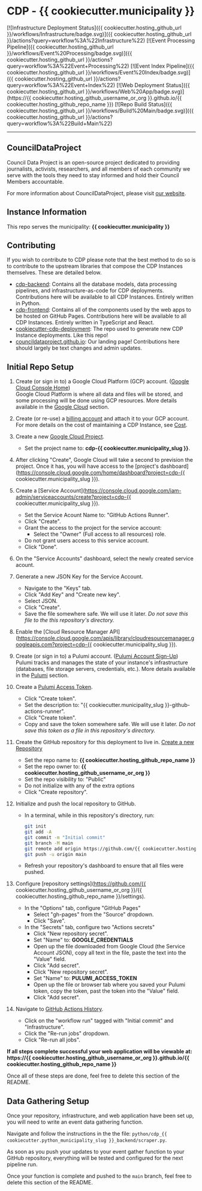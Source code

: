 # CDP - {{ cookiecutter.municipality }}

[![Infrastructure Deployment Status]({{ cookiecutter.hosting_github_url }}/workflows/Infrastructure/badge.svg)]({{ cookiecutter.hosting_github_url }}/actions?query=workflow%3A%22Infrastructure%22)
[![Event Processing Pipeline]({{ cookiecutter.hosting_github_url }}/workflows/Event%20Processing/badge.svg)]({{ cookiecutter.hosting_github_url }}/actions?query=workflow%3A%22Event+Processing%22)
[![Event Index Pipeline]({{ cookiecutter.hosting_github_url }}/workflows/Event%20Index/badge.svg)]({{ cookiecutter.hosting_github_url }}/actions?query=workflow%3A%22Event+Index%22)
[![Web Deployment Status]({{ cookiecutter.hosting_github_url }}/workflows/Web%20App/badge.svg)](https://{{ cookiecutter.hosting_github_username_or_org }}.github.io/{{ cookiecutter.hosting_github_repo_name }})
[![Repo Build Status]({{ cookiecutter.hosting_github_url }}/workflows/Build%20Main/badge.svg)]({{ cookiecutter.hosting_github_url }}/actions?query=workflow%3A%22Build+Main%22)

---

## CouncilDataProject

Council Data Project is an open-source project dedicated to providing journalists,
activists, researchers, and all members of each community we serve with the tools they
need to stay informed and hold their Council Members accountable.

For more information about CouncilDataProject, please visit
[our website](https://councildataproject.github.io/).

## Instance Information

This repo serves the municipality: **{{ cookiecutter.municipality }}**

## Contributing

If you wish to contribute to CDP please note that the best method to do so is to
contribute to the upstream libraries that compose the CDP Instances themselves.
These are detailed below.

-   [cdp-backend](https://github.com/CouncilDataProject/cdp-backend): Contains
    all the database models, data processing pipelines, and infrastructure-as-code for CDP
    deployments. Contributions here will be available to all CDP Instances. Entirely
    written in Python.
-   [cdp-frontend](https://github.com/CouncilDataProject/cdp-frontend): Contains all of
    the components used by the web apps to be hosted on GitHub Pages. Contributions here
    will be available to all CDP Instances. Entirely written in
    TypeScript and React.
-   [cookiecutter-cdp-deployment](https://github.com/CouncilDataProject/cookiecutter-cdp-deployment):
    The repo used to generate new CDP Instance deployments. Like this repo!
-   [councildataproject.github.io](https://github.com/CouncilDataProject/councildataproject.github.io):
    Our landing page! Contributions here should largely be text changes and admin updates.

## Initial Repo Setup

1.  Create (or sign in to) a Google Cloud Platform (GCP) account.
    ([Google Cloud Console Home](https://console.cloud.google.com/))<br>
    Google Cloud Platform is where all data and files will be stored, and some
    processing will be done using GCP resources.
    More details available in the [Google Cloud](#google-cloud) section.
2.  Create (or re-use) a [billing account](https://console.cloud.google.com/billing)
    and attach it to your GCP account.<br>
    For more details on the cost of maintaining a CDP Instance, see [Cost](#cost).
3.  Create a new [Google Cloud Project](https://console.cloud.google.com/projectcreate).
    -   Set the project name to: **cdp-{{ cookiecutter.municipality_slug }}**.
4.  After clicking "Create", Google Cloud will take a second to prevision the project.
    Once it has, you will have access to the
    [project's dashboard](https://console.cloud.google.com/home/dashboard?project=cdp-{{ cookiecutter.municipality_slug }}).
5.  Create a [Service Account](https://console.cloud.google.com/iam-admin/serviceaccounts/create?project=cdp-{{ cookiecutter.municipality_slug }}).
    -   Set the Service Acount Name to: "GitHub Actions Runner".
    -   Click "Create".
    -   Grant the access to the project for the service account:
        -   Select the "Owner" (Full access to all resources) role.
    -   Do not grant users access to this service account.
    -   Click "Done".
6.  On the "Service Accounts" dashboard, select the newly created service acount.
7.  Generate a new JSON Key for the Service Account.
    -   Navigate to the "Keys" tab.
    -   Click "Add Key" and "Create new key".
    -   Select JSON.
    -   Click "Create".
    -   Save the file somewhere safe. We will use it later.
        _Do not save this file to the this repository's directory._
8.  Enable the [Cloud Resource Manager API](https://console.cloud.google.com/apis/library/cloudresourcemanager.googleapis.com?project=cdp-{{ cookiecutter.municipality_slug }}).
9.  Create (or sign in to) a Pulumi account.
    ([Pulumi Account Sign-Up](https://app.pulumi.com/signup))<br>
    Pulumi tracks and manages the state of your instance's infrastructure
    (databases, file storage servers, credentials, etc.).
    More details available in the [Pulumi](#pulumi) section.
10. Create a [Pulumi Access Token](https://app.pulumi.com/account/tokens).<br>
    -   Click "Create token".
    -   Set the description to: "{{ cookiecutter.municipality_slug }}-github-actions-runner".
    -   Click "Create token".
    -   Copy and save the token somewhere safe. We will use it later.
        _Do not save this token as a file in this repository's directory._
11. Create the GitHub repository for this deployment to live in.
    [Create a new Repository](https://github.com/new)
    -   Set the repo name to: **{{ cookiecutter.hosting_github_repo_name }}**
    -   Set the repo owner to: **{{ cookiecutter.hosting_github_username_or_org }}**
    -   Set the repo visibility to: "Public"
    -   Do not initialize with any of the extra options
    -   Click "Create repository".
12. Initialize and push the local repository to GitHub.
    -   In a terminal, while in this repository's directory, run:
        ```bash
        git init
        git add -A
        git commit -m "Initial commit"
        git branch -M main
        git remote add origin https://github.com/{{ cookiecutter.hosting_github_username_or_org }}/{{ cookiecutter.hosting_github_repo_name }}.git
        git push -u origin main
        ```
    -   Refresh your repository's dashboard to ensure that all files were pushed.
13. Configure [repository settings](https://github.com/{{ cookiecutter.hosting_github_username_or_org }}/{{ cookiecutter.hosting_github_repo_name }}/settings).
    -   In the "Options" tab, configure "GitHub Pages"
        -   Select "gh-pages" from the "Source" dropdown.
        -   Click "Save".
    -   In the "Secrets" tab, configure two "Actions secrets"
        -   Click "New repository secret".
        -   Set "Name" to: **GOOGLE_CREDENTIALS**
        -   Open up the file downloaded from Google Cloud (the Service Account JSON),
            copy all text in the file, paste the text into the "Value" field.
        -   Click "Add secret".
        -   Click "New repository secret".
        -   Set "Name" to: **PULUMI_ACCESS_TOKEN**
        -   Open up the file or browser tab where you saved your Pulumi token,
            copy the token, past the token into the "Value" field.
        -   Click "Add secret".
14. Navigate to [GitHub Actions History](https://github.com/JacksonMaxfield/cdp-jackson-dev-stack/actions).

    -   Click on the "workflow run" tagged with "Initial commit" and "Infrastructure".
    -   Click the "Re-run jobs" dropdown.
    -   Click "Re-run all jobs".

**If all steps complete successful your web application will be viewable at:
https://{{ cookiecutter.hosting_github_username_or_org }}.github.io/{{ cookiecutter.hosting_github_repo_name }}**

Once all of these steps are done, feel free to delete this section of the README.

## Data Gathering Setup

Once your repository, infrastructure, and web application have been set up,
you will need to write an event data gathering function.

Navigate and follow the instructions in the the file:
`python/cdp_{{ cookiecutter.python_municipality_slug }}_backend/scraper.py`.

As soon as you push your updates to your event gather function to your GitHub
repository, everything will be tested and configured for the next pipeline run.

Once your function is complete and pushed to the `main` branch,
feel free to delete this section of the README.
